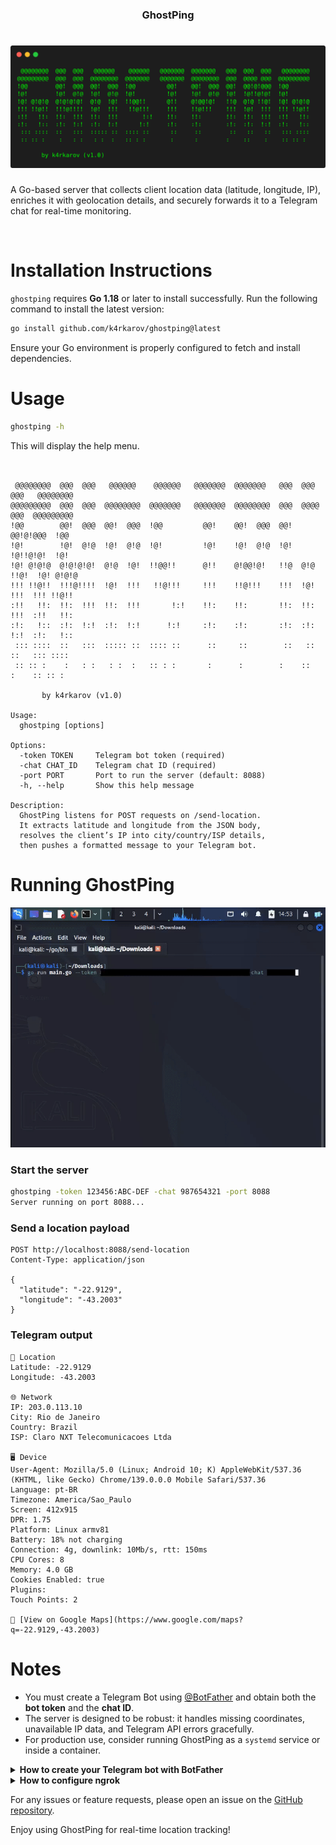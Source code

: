 <h3 align="center">GhostPing</h3>
<h1 align="center"> <img src="https://github.com/k4rkarov/ghostping/blob/main/carbon.png" alt="ghostping" width="700px"></h1>

A Go-based server that collects client location data (latitude, longitude, IP), enriches it with geolocation details, and securely forwards it to a Telegram chat for real-time monitoring.

<br>

# Installation Instructions

`ghostping` requires **Go 1.18** or later to install successfully. Run the following command to install the latest version: 

```sh
go install github.com/k4rkarov/ghostping@latest
````

Ensure your Go environment is properly configured to fetch and install dependencies.

# Usage

```sh
ghostping -h
```

This will display the help menu.

```console

                                                                                      
 @@@@@@@@  @@@  @@@   @@@@@@    @@@@@@   @@@@@@@  @@@@@@@   @@@  @@@  @@@   @@@@@@@@  
@@@@@@@@@  @@@  @@@  @@@@@@@@  @@@@@@@   @@@@@@@  @@@@@@@@  @@@  @@@@ @@@  @@@@@@@@@  
!@@        @@!  @@@  @@!  @@@  !@@         @@!    @@!  @@@  @@!  @@!@!@@@  !@@        
!@!        !@!  @!@  !@!  @!@  !@!         !@!    !@!  @!@  !@!  !@!!@!@!  !@!        
!@! @!@!@  @!@!@!@!  @!@  !@!  !!@@!!      @!!    @!@@!@!   !!@  @!@ !!@!  !@! @!@!@  
!!! !!@!!  !!!@!!!!  !@!  !!!   !!@!!!     !!!    !!@!!!    !!!  !@!  !!!  !!! !!@!!  
:!!   !!:  !!:  !!!  !!:  !!!       !:!    !!:    !!:       !!:  !!:  !!!  :!!   !!:  
:!:   !::  :!:  !:!  :!:  !:!      !:!     :!:    :!:       :!:  :!:  !:!  :!:   !::  
 ::: ::::  ::   :::  ::::: ::  :::: ::      ::     ::        ::   ::   ::   ::: ::::  
 :: :: :    :   : :   : :  :   :: : :       :      :        :    ::    :    :: :: :   
                                                                                      
       by k4rkarov (v1.0)

Usage:
  ghostping [options]

Options:
  -token TOKEN     Telegram bot token (required)
  -chat CHAT_ID    Telegram chat ID (required)
  -port PORT       Port to run the server (default: 8088)
  -h, --help       Show this help message

Description:
  GhostPing listens for POST requests on /send-location. 
  It extracts latitude and longitude from the JSON body, 
  resolves the client’s IP into city/country/ISP details, 
  then pushes a formatted message to your Telegram bot.
```

# Running GhostPing

![Demo](ghostping.gif)

### Start the server

```bash
ghostping -token 123456:ABC-DEF -chat 987654321 -port 8088
Server running on port 8088...
```

### Send a location payload

```http
POST http://localhost:8088/send-location
Content-Type: application/json

{
  "latitude": "-22.9129",
  "longitude": "-43.2003"
}
```

### Telegram output

```text
📍 Location
Latitude: -22.9129
Longitude: -43.2003

🌐 Network
IP: 203.0.113.10
City: Rio de Janeiro
Country: Brazil
ISP: Claro NXT Telecomunicacoes Ltda

🖥 Device
User-Agent: Mozilla/5.0 (Linux; Android 10; K) AppleWebKit/537.36 (KHTML, like Gecko) Chrome/139.0.0.0 Mobile Safari/537.36
Language: pt-BR
Timezone: America/Sao_Paulo
Screen: 412x915
DPR: 1.75
Platform: Linux armv81
Battery: 18% not charging
Connection: 4g, downlink: 10Mb/s, rtt: 150ms
CPU Cores: 8
Memory: 4.0 GB
Cookies Enabled: true
Plugins: 
Touch Points: 2

🔗 [View on Google Maps](https://www.google.com/maps?q=-22.9129,-43.2003)
```

# Notes

* You must create a Telegram Bot using [@BotFather](https://t.me/BotFather) and obtain both the **bot token** and the **chat ID**.
* The server is designed to be robust: it handles missing coordinates, unavailable IP data, and Telegram API errors gracefully.
* For production use, consider running GhostPing as a `systemd` service or inside a container.

<details>
<summary><strong>How to create your Telegram bot with BotFather</strong></summary>

1. Open Telegram and search for [@BotFather](https://t.me/BotFather).
2. Start a chat and send `/newbot`.
3. Follow the instructions: provide a bot name and username.
4. Once created, BotFather will give you a **bot token**. Save it.
5. To get your **chat ID**, start a chat with your bot and send a message, then use the following link in your browser:

   ```
   https://api.telegram.org/bot<YOUR_BOT_TOKEN>/getUpdates
   ```

   Look for `"chat":{"id":<YOUR_CHAT_ID>}` in the JSON response. Use that ID in your GhostPing command.

</details>

<details>
<summary><strong>How to configure ngrok</strong></summary>

1. Download and install ngrok from [https://ngrok.com/download](https://ngrok.com/download).
2. Authenticate your account:

   ```bash
   ngrok authtoken <YOUR_NGROK_AUTH_TOKEN>
   ```
3. Start a tunnel pointing to your GhostPing server:

   ```bash
   ngrok http 8088
   ```
4. ngrok will give you a public URL like `https://abcd1234.ngrok-free.app/`.
   Share this URL with your users – when they open it in a browser, GhostPing will automatically request their location and send it to your Telegram bot.

</details>

For any issues or feature requests, please open an issue on the [GitHub repository](https://github.com/yourusername/ghostping).

Enjoy using GhostPing for real-time location tracking!